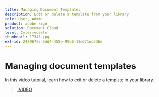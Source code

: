 ```yaml
---
title: Managing Document Templates
description: Edit or delete a template from your library
role: User, Admin
product: adobe sign
solution: Document Cloud
level: Intermediate
thumbnail: 17346.jpg
exl-id: 2489676e-5dd4-458e-99b6-14c671ed336d
---
```

# Managing document templates

In this video tutorial, learn how to edit or delete a template in your library.

>[!VIDEO](https://video.tv.adobe.com/v/17346?hidetitle=true)

